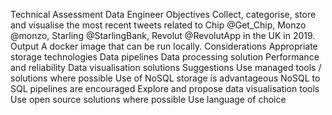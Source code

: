Technical Assessment Data Engineer
Objectives
Collect, categorise, store and visualise the most recent tweets related to Chip @Get_Chip, Monzo @monzo, Starling @StarlingBank, Revolut @RevolutApp in the UK in 2019.
Output
A docker image that can be run locally.
Considerations
Appropriate storage technologies
Data pipelines
Data processing solution
Performance and reliability
Data visualisation solutions
Suggestions
Use managed tools / solutions where possible
Use of NoSQL storage is advantageous
NoSQL to SQL pipelines are encouraged
Explore and propose data visualisation tools
Use open source solutions where possible
Use language of choice

